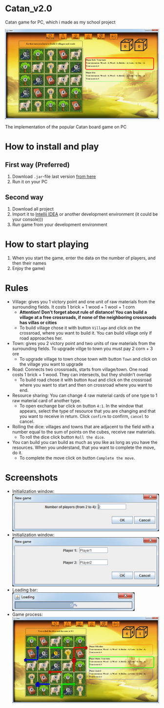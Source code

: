 # Catan_v2.0
Catan game for PC, which i made as my school project

![Screenshot](Screenshots/Screenshot_Catan_v2.0_2.jpg)

The implementation of the popular Catan board game on PC

# How to install and play
## First way (Preferred)
1. Download ```.jar```-file last version [from here](https://github.com/artemNasonov/Catan_v2.0 "Link to root of the project, yeah")
2. Run it on your PC
## Second way
1. Download all project
2. Import it to [Intellij IDEA](https://www.jetbrains.com/idea/) or another development environment (it could be your console)))
3. Run game from your development environment
# How to start playing
1. When you start the game, enter the data on the number of players, and then their names
2. Enjoy the game)
# Rules
* Village: gives you 1 victory point and one unit of raw materials from the surrounding fields. It costs 1 brick + 1 wood + 1 wool + 1 corn
  * **Attention! Don't forget about rule of distance! You can build a village at a free crossroads, if none of the neighboring crossroads 
    has villas or cities**
  * To build village chose it with button ```Village``` and click on the crossroad, where you want to build it. You can build village only 
    if road approaches her.
* Town: gives you 2 victory point and two units of raw materials from the surrounding fields. To upgrade villge to town you 
  must pay 2 corn + 3 ore
  * To upgrade village to town chose town with button ```Town``` and click on the village you want to upgrade
* Road: Connects two crossroads, starts from village/town. One road costs 1 brick + 1 wood.
  They can intersects, but they sholdn't overlap
  * To build road chose it with button ```Road``` and click on the crossroad where you want to start and then on crossroad where you want 
    to end.
* Resource sharing: You can change 4 raw material cards of one type to 1 raw material card of another type.
  * To open exchange bar click on button ```4:1```. In the window that appears, select the type of resource that you are changing and 
    that you want to receive in return. Click ```confirm``` to confirm, ```cancel``` to cancel.
* Rolling the dice: villages and towns that are adjacent to the field with a number equal to the sum of points on the cubes, 
  receive raw materials.
  * To roll the dice click button ```Roll the dice```.
* You can build you can build as much as you like as long as you have the resources. When you understand, that you want to complete the
  move,  do it.
  * To complete the move click on button ```Complete the move```.
# Screenshots
+ Initialization window: ![initialization window](Screenshots/Screenshot_Catan_v2.0_initWindow1.jpg)
+ Initialization window: ![initialization window](Screenshots/Screenshot_Catan_v2.0_initWindow2.jpg)
+ Loading bar: ![loading bar](Screenshots/Screenshot_Catan_v2.0_statusBar.jpg)
+ Game process: ![game process](Screenshots/Screenshot_Catan_v2.0_1.jpg)
